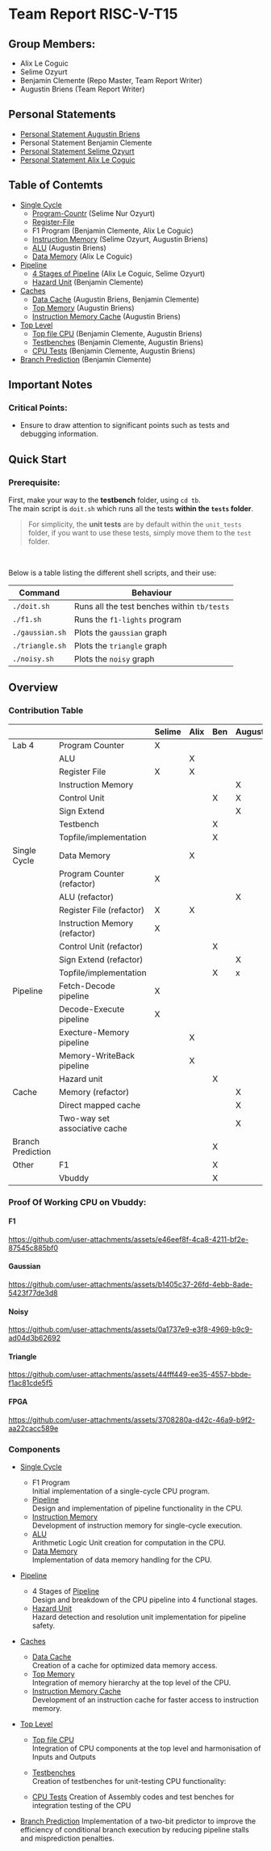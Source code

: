 # Team Report RISC-V-T15

## Group Members:
- Alix Le Coguic
- Selime Ozyurt
- Benjamin Clemente (Repo Master, Team Report Writer)
- Augustin Briens (Team Report Writer)

## Personal Statements
- [Personal Statement Augustin Briens](https://github.com/Benji-clm/RISC-V-T15/blob/master/docs/Personal%20Statement%20Augustin%20Briens.md)
- Personal Statement Benjamin Clemente
- [Personal Statement Selime Ozyurt](docs/Personal%20Statement%20Selime%20Ozyurt.md)
- [Personal Statement Alix Le Coguic](https://github.com/Benji-clm/RISC-V-T15/blob/master/docs/Personal%20Statement%20Alix%20Le%20Coguic.md)

## Table of Contemts
- [Single Cycle](#single-cycle)
  - [Program-Countr](docs/Personal%20Statement%20Selime%20Ozyurt.md#program-counter-block) (Selime Nur Ozyurt)
  - [Register-File](docs/Personal%20Statement%20Selime%20Ozyurt.md#register-file)
  - F1 Program (Benjamin Clemente, Alix Le Coguic)
  - [Instruction Memory](#instruction-memory) (Selime Ozyurt, Augustin Briens)
  - [ALU](#alu) (Augustin Briens)
  - [Data Memory](#data-memory) (Alix Le Coguic)   
- [Pipeline](#pipeline)
  - [4 Stages of Pipeline](docs/Personal%20Statement%20Selime%20Ozyurt.md#pipeline) (Alix Le Coguic, Selime Ozyurt)
  - [Hazard Unit](#hazard-unit) (Benjamin Clemente) 
- [Caches](#caches)
  - [Data Cache](#data-cache) (Augustin Briens, Benjamin Clemente)
  - [Top Memory](#top-memory) (Augustin Briens)
  - [Instruction Memory Cache](#i-mem-cache) (Augustin Briens)
- [Top Level](#top-level)
  - [Top file CPU](#top-file) (Benjamin Clemente, Augustin Briens)
  - [Testbenches](#testbenches) (Benjamin Clemente, Augustin Briens)
  - [CPU Tests](#cpu-tests) (Benjamin Clemente, Augustin Briens)
- [Branch Prediction](#branch-prediction) (Benjamin Clemente)


## Important Notes
### Critical Points:
- Ensure to draw attention to significant points such as tests and debugging information.

## Quick Start
### Prerequisite:
First, make your way to the **testbench** folder, using `cd tb`. \
The main script is `doit.sh` which runs all the tests **within the `tests` folder**.

> For simplicity, the **unit tests** are by default within the `unit_tests` folder, if you want to use these tests, simply move them to the `test` folder.

<br>

Below is a table listing the different shell scripts, and their use:

| Command                               | Behaviour                           |
| ------------------------------------- |-------------------------------------- |
| `./doit.sh`                           | Runs all the test benches within `tb/tests`            |
| `./f1.sh`     | Runs the `f1-lights` program|
| `./gaussian.sh`       | Plots the `gaussian` graph    |
| `./triangle.sh`       | Plots the `triangle` graph    |
| `./noisy.sh`       | Plots the `noisy` graph    |
## Overview
### Contribution Table
|              |                               | Selime | Alix | Ben | Augustin |
| ------------ | ----------------------------- | ------------------ | ---------------- | ------------------------ | ---------------- |
| Lab 4        | Program Counter               |            X       |                  |                          |                  |
|              | ALU                           |                    |         X        |                          |                  |
|              | Register File                 |            X       |         X        |                          |                  |
|              | Instruction Memory            |                    |                  |                          |      X           |
|              | Control Unit                  |                    |                  |            X             |      X           |
|              | Sign Extend                   |                    |                  |                          |      X           |
|              | Testbench                     |                    |                  |            X             |                  |
|              | Topfile/implementation        |                    |                  |            X             |                  |
| Single Cycle | Data Memory                   |                    |        X         |                          |                  |
|              | Program Counter (refactor)    |            X       |                  |                          |                  |
|              | ALU (refactor)                |                    |                  |                          |       X          |
|              | Register File (refactor)      |            X       |        X         |                          |                  |
|              | Instruction Memory (refactor) |            X       |                  |                          |                  |
|              | Control Unit (refactor)       |                    |                  |            X             |                  |
|              | Sign Extend (refactor)        |                    |                  |                          |       X          |
|              | Topfile/implementation        |                    |                  |            X             |       x          |
| Pipeline     | Fetch-Decode pipeline         |          X         |                  |                          |                  |
|              | Decode-Execute pipeline       |         X          |                  |                          |                  |
|              | Execture-Memory pipeline      |                    |         X        |                          |                  |
|              | Memory-WriteBack pipeline     |                    |         X        |                          |                  |
|              | Hazard unit                   |                    |                  |            X             |                  |
| Cache        | Memory (refactor)             |                    |                  |                          |        X         |
|              | Direct mapped cache           |                    |                  |                          |        X         |
|              | Two-way set associative cache |                    |                  |                          |        X         |
|Branch Prediction |                            |                    |                  |           X             |                  |
| Other | F1 | | |X| |
|       | Vbuddy | | |X| |



### Proof Of Working CPU on Vbuddy:
#### F1



https://github.com/user-attachments/assets/e46eef8f-4ca8-4211-bf2e-87545c885bf0



#### Gaussian

https://github.com/user-attachments/assets/b1405c37-26fd-4ebb-8ade-5423f77de3d8


#### Noisy



https://github.com/user-attachments/assets/0a1737e9-e3f8-4969-b9c9-ad04d3b62692



#### Triangle



https://github.com/user-attachments/assets/44fff449-ee35-4557-bbde-f1ac81cde5f5



#### FPGA



https://github.com/user-attachments/assets/3708280a-d42c-46a9-b9f2-aa22cacc589e


### Components
- [Single Cycle](#single-cycle)
  - F1 Program  
    Initial implementation of a single-cycle CPU program.
  - [Pipeline](#pipeline)  
    Design and implementation of pipeline functionality in the CPU.
  - [Instruction Memory](#instruction-memory)  
    Development of instruction memory for single-cycle execution.
  - [ALU](#alu)  
    Arithmetic Logic Unit creation for computation in the CPU.
  - [Data Memory](#data-memory)  
    Implementation of data memory handling for the CPU.

- [Pipeline](#pipeline)
  - 4 Stages of [Pipeline](#pipeline)  
    Design and breakdown of the CPU pipeline into 4 functional stages.
  - [Hazard Unit](#hazard-unit)  
    Hazard detection and resolution unit implementation for pipeline safety.

- [Caches](#caches)
  - [Data Cache](#data-cache)  
    Creation of a cache for optimized data memory access.
  - [Top Memory](#top-memory)  
    Integration of memory hierarchy at the top level of the CPU.
  - [Instruction Memory Cache](#i-mem-cache)  
    Development of an instruction cache for faster access to instruction memory.

- [Top Level](#top-level)
  - [Top file CPU](#top-file)  
    Integration of CPU components at the top level and harmonisation of Inputs and Outputs
  - [Testbenches](#testbenches)  
    Creation of testbenches for unit-testing CPU functionality:

  - [CPU Tests](#cpu-tests) 
    Creation of Assembly codes and test benches for integration testing of the CPU

- [Branch Prediction](##branch-prediction)
    Implementation of a two-bit predictor to improve the efficiency of conditional branch execution by reducing pipeline stalls and misprediction penalties.
